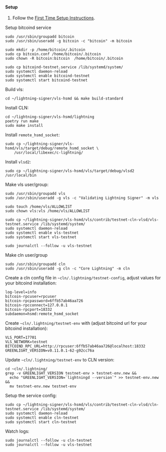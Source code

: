 
#### Setup

1. Follow the [First Time Setup Instructions](https://gitlab.com/lightning-signer/vls-hsmd/-/blob/main/SETUP.md).

Setup bitcoind service

    sudo /usr/sbin/groupadd bitcoin
    sudo /usr/sbin/useradd -g bitcoin -c "bitcoin" -m bitcoin

    sudo mkdir -p /home/bitcoin/.bitcoin
    sudo cp bitcoin.conf /home/bitcoin/.bitcoin
    sudo chown -R bitcoin:bitcoin  /home/bitcoin/.bitcoin

    sudo cp bitcoind-testnet.service /lib/systemd/system/
    sudo systemctl daemon-reload
    sudo systemctl enable bitcoind-testnet
    sudo systemctl start bitcoind-testnet

Build vls:

    cd ~/lightning-signer/vls-hsmd && make build-standard

Install CLN:

    cd ~/lightning-signer/vls-hsmd/lightning
    poetry run make
    sudo make install

Install `remote_hsmd_socket`:

    sudo cp ~/lightning-signer/vls-hsmd/vls/target/debug/remote_hsmd_socket \
        /usr/local/libexec/c-lightning/

Install `vlsd2`:

    sudo cp ~/lightning-signer/vls-hsmd/vls/target/debug/vlsd2 /usr/local/bin

Make vls user/group:

    sudo /usr/sbin/groupadd vls
    sudo /usr/sbin/useradd -g vls -c "Validating Lightning Signer" -m vls

    sudo touch /home/vls/ALLOWLIST
    sudo chown vls:vls /home/vls/ALLOWLIST

    sudo cp ~/lightning-signer/vls-hsmd/vls/contrib/testnet-cln-vlsd/vls-testnet.service /lib/systemd/system/
    sudo systemctl daemon-reload
    sudo systemctl enable vls-testnet
    sudo systemctl start vls-testnet

    sudo journalctl --follow -u vls-testnet

Make cln user/group

    sudo /usr/sbin/groupadd cln
    sudo /usr/sbin/useradd -g cln -c "Core Lightning" -m cln

Create a cln config file in `~cln/.lightning/testnet-config`, adjust values
for your bitcoind installation:
```
log-level=info
bitcoin-rpcuser=rpcuser
bitcoin-rpcpassword=6ffb57ab46aa726
bitcoin-rpcconnect=127.0.0.1
bitcoin-rpcport=18332
subdaemon=hsmd:remote_hsmd_socket
```

Create `~cln/.lightning/testnet-env` with (adjust bitcoind url for your
bitcoind installation):
```
VLS_PORT=17701
VLS_NETWORK=testnet
BITCOIND_RPC_URL=http://rpcuser:6ffb57ab46aa726@localhost:18332
GREENLIGHT_VERSION=v0.11.0.1-62-g92cc76a
```

Update `~cln/.lightning/testnet-env` to CLN version:

    cd ~cln/.lightning/
    grep -v GREENLIGHT_VERSION testnet-env > testnet-env.new &&
      echo "GREENLIGHT_VERSION=`lightningd --version`" >> testnet-env.new &&
      mv testnet-env.new testnet-env

Setup the service config:

    sudo cp ~/lightning-signer/vls-hsmd/vls/contrib/testnet-cln-vlsd/cln-testnet.service /lib/systemd/system/
    sudo systemctl daemon-reload
    sudo systemctl enable cln-testnet
    sudo systemctl start cln-testnet
    
Watch logs:

    sudo journalctl --follow -u cln-testnet
    sudo journalctl --follow -u vls-testnet

